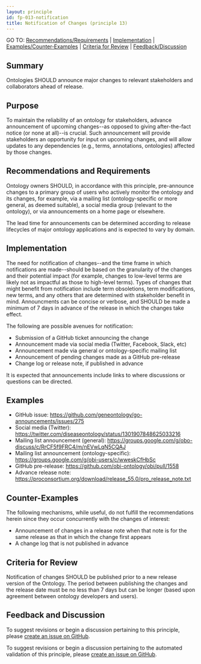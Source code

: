 ```yaml
---
layout: principle
id: fp-013-notification
title: Notification of Changes (principle 13)
---
```


GO TO: [Recommendations/Requirements](#recommendations-and-requirements) &#124; [Implementation](#implementation) &#124; [Examples/Counter&#8209;Examples](#examples) &#124; [Criteria&nbsp;for&nbsp;Review](#criteria-for-review) &#124; [Feedback/Discussion](#feedback-and-discussion)

Summary
-------

Ontologies SHOULD announce major changes to relevant stakeholders and collaborators ahead of release.

Purpose
-------

To maintain the reliability of an ontology for stakeholders, advance announcement of upcoming changes--as
opposed to giving after-the-fact notice (or none at all)--is crucial. Such announcement will provide stakeholders an opportunity for input on upcoming changes,
and will allow updates to any dependencies (e.g., terms, annotations, ontologies) affected by those changes.

Recommendations and Requirements
-------
Ontology owners SHOULD, in accordance with this principle, pre-announce changes to a primary group of users who actively monitor the ontology and its changes, for example, via a mailing list (ontology-specific or more general, as deemed suitable), a social media group (relevant to the ontology), or via announcements on a home page or elsewhere.

The lead time for announcements can be determined according to release lifecycles of major ontology applications and is expected to vary by domain.

Implementation
--------------

The need for notification of changes--and the time frame in which notifications are made--should be based on the granularity of the changes and their potential impact
(for example, changes to low-level terms are likely not as impactful as those to high-level terms). Types of changes that might benefit from notification include term
obsoletions, term modifications, new terms, and any others that are determined with stakeholder benefit in mind. Announcments can be concise or verbose, and
SHOULD be made a minimum of 7 days in advance of the release in which the changes take effect.

The following are possible avenues for notification:
* Submission of a GitHub ticket announcing the change
* Announcement made via social media (Twitter, Facebook, Slack, etc)
* Announcement made via general or ontology-specific mailing list
* Announcement of pending changes made as a GitHub pre-release
* Change log or release note, if published in advance

It is expected that announcements include links to where discussions or questions can be directed.

Examples
--------

- GitHub issue: https://github.com/geneontology/go-announcements/issues/275
- Social media (Twitter): https://twitter.com/diseaseontology/status/1301907848625033216
- Mailing list announcement (general): https://groups.google.com/g/obo-discuss/c/RrCF5f9FRC4/m/nEVwLqN5CQAJ
- Mailing list announcement (ontology-specific): https://groups.google.com/g/obi-users/c/wweskCfHbSc
- GitHub pre-release: https://github.com/obi-ontology/obi/pull/1558
- Advance release note: https://proconsortium.org/download/release_55.0/pro_release_note.txt

Counter-Examples
----------------

The following mechanisms, while useful, do not fulfill the recommendations herein since they occur concurrently with the changes of interest:

- Announcement of changes in a release note when that note is for the same release as that in which the change first appears
- A change log that is not published in advance

Criteria for Review
-------------------

Notification of changes SHOULD be published prior to a new release version of the Ontology. The period between publishing the changes
and the release date must be no less than 7 days but can be longer (based upon agreement between ontology developers and users).

## Feedback and Discussion

To suggest revisions or begin a discussion pertaining to this principle, please [create an issue on GitHub](https://github.com/OBOFoundry/OBOFoundry.github.io/issues/new?labels=attn%3A+Editorial+WG,principles&title=Principle+%2313+%22Notification%22+%3CENTER+ISSUE+TITLE%3E).

To suggest revisions or begin a discussion pertaining to the automated validation of this principle, please [create an issue on GitHub](https://github.com/OBOFoundry/OBOFoundry.github.io/issues/new?labels=attn%3A+Technical+WG,automated+validation+of+principles&title=Principle+%2313+%22Notification%22+-+automated+validation+%3CENTER+ISSUE+TITLE%3E).


